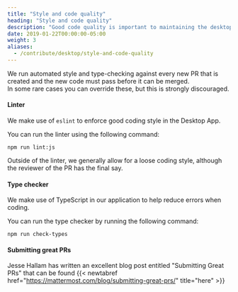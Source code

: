 ```yaml
---
title: "Style and code quality"
heading: "Style and code quality"
description: "Good code quality is important to maintaining the desktop app"
date: 2019-01-22T00:00:00-05:00
weight: 3
aliases:
  - /contribute/desktop/style-and-code-quality
---
```


We run automated style and type-checking against every new PR that is created and the new code must pass before it can be merged.  
In some rare cases you can override these, but this is strongly discouraged.

#### Linter

We make use of `eslint` to enforce good coding style in the Desktop App.

You can run the linter using the following command:

    npm run lint:js

Outside of the linter, we generally allow for a loose coding style, although the reviewer of the PR has the final say.

#### Type checker

We make use of TypeScript in our application to help reduce errors when coding.

You can run the type checker by running the following command:

    npm run check-types

#### Submitting great PRs

Jesse Hallam has written an excellent blog post entitled "Submitting Great PRs" that can be found {{< newtabref href="https://mattermost.com/blog/submitting-great-prs/" title="here" >}}
